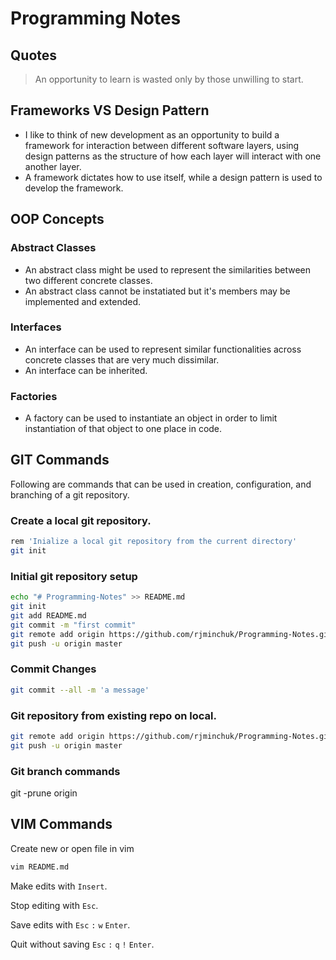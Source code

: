 # Programming Notes


## Quotes
> An opportunity to learn is wasted only by those unwilling to start.


## Frameworks VS Design Pattern
- I like to think of new development as an opportunity to build a framework for interaction between different software layers, using design patterns as the structure of how each layer will interact with one another layer.
- A framework dictates how to use itself, while a design pattern is used to develop the framework.


## OOP Concepts


### Abstract Classes
- An abstract class might be used to represent the similarities between two different concrete classes.
- An abstract class cannot be instatiated but it's members may be implemented and extended.

### Interfaces
- An interface can be used to represent similar functionalities across concrete classes that are very much dissimilar.
- An interface can be inherited.

### Factories
- A factory can be used to instantiate an object in order to limit instantiation of that object to one place in code.


## GIT Commands
Following are commands that can be used in creation, configuration, and branching of a git repository.


### Create a local git repository.
```sh
rem 'Inialize a local git repository from the current directory' 
git init
```


### Initial git repository setup
```sh
echo "# Programming-Notes" >> README.md
git init
git add README.md
git commit -m "first commit"
git remote add origin https://github.com/rjminchuk/Programming-Notes.git
git push -u origin master
```

### Commit Changes
```sh
git commit --all -m 'a message'
```


### Git repository from existing repo on local.
```sh
git remote add origin https://github.com/rjminchuk/Programming-Notes.git
git push -u origin master
```


### Git branch commands
git -prune origin 


## VIM Commands
Create new or open file in vim

```sh
vim README.md
```

Make edits with `Insert`.

Stop editing with `Esc`.

Save edits with `Esc` `:` `w` `Enter`.

Quit without saving `Esc` `:` `q` `!` `Enter`.





